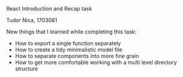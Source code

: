 React Introduction and Recap task

Tudor Nica, 1703081

New things that I learned while completing this task:
- How to export a single function separately
- How to create a tidy minimalistic model file
- How to separate components into more fine grain
- How to get more comfortable working with a multi level directory structure
